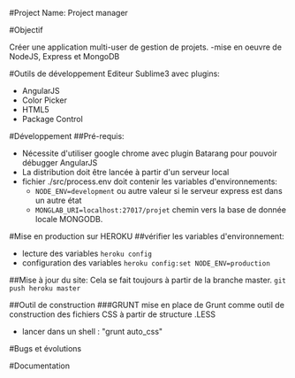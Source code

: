 #Project Name: Project manager


#Objectif

Créer une application multi-user de gestion de projets.
-mise en oeuvre de NodeJS, Express et MongoDB


#Outils de développement
Editeur Sublime3 avec plugins:
* AngularJS
* Color Picker
* HTML5
* Package Control



#Développement
##Pré-requis:
* Nécessite d'utiliser google chrome avec plugin Batarang pour pouvoir débugger AngularJS
* La distribution doit être lancée à partir d'un serveur local
* fichier ./src/process.env doit contenir les variables d'environnements:
	* `NODE_ENV=development`  ou autre valeur si le serveur express est dans un autre état
	* `MONGLAB_URI=localhost:27017/projet`  chemin vers la base de donnée locale MONGODB.



#Mise en production sur HEROKU
##vérifier les variables d'environnement:
* lecture des variables `heroku config` 
* configuration des variables `heroku config:set NODE_ENV=production`

##Mise à jour du site:
Cela se fait toujours à partir de la branche master.
`git push heroku master`





##Outil de construction
###GRUNT
  mise en place de Grunt comme outil de construction des fichiers CSS à partir de structure .LESS
  * lancer dans un shell : "grunt auto_css"

#Bugs et évolutions

#Documentation

